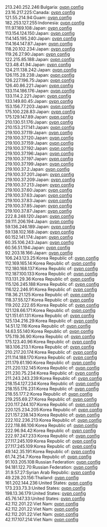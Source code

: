 213.240.252.246:Bulgaria: [ovpn config](vpn/213_240_252_246.ovpn)  
23.16.217.225:Canada: [ovpn config](vpn/23_16_217_225.ovpn)  
121.55.214.94:Guam: [ovpn config](vpn/121_55_214_94.ovpn)  
182.253.127.255:Indonesia: [ovpn config](vpn/182_253_127_255.ovpn)  
111.97.169.108:Japan: [ovpn config](vpn/111_97_169_108.ovpn)  
113.154.124.150:Japan: [ovpn config](vpn/113_154_124_150.ovpn)  
114.145.195.240:Japan: [ovpn config](vpn/114_145_195_240.ovpn)  
114.164.147.87:Japan: [ovpn config](vpn/114_164_147_87.ovpn)  
118.20.102.234:Japan: [ovpn config](vpn/118_20_102_234.ovpn)  
119.26.27.90:Japan: [ovpn config](vpn/119_26_27_90.ovpn)  
122.215.85.188:Japan: [ovpn config](vpn/122_215_85_188.ovpn)  
123.48.41.94:Japan: [ovpn config](vpn/123_48_41_94.ovpn)  
124.211.138.242:Japan: [ovpn config](vpn/124_211_138_242.ovpn)  
126.115.28.238:Japan: [ovpn config](vpn/126_115_28_238.ovpn)  
126.227.196.75:Japan: [ovpn config](vpn/126_227_196_75.ovpn)  
126.40.86.221:Japan: [ovpn config](vpn/126_40_86_221.ovpn)  
133.114.186.176:Japan: [ovpn config](vpn/133_114_186_176.ovpn)  
133.114.2.221:Japan: [ovpn config](vpn/133_114_2_221.ovpn)  
133.149.80.45:Japan: [ovpn config](vpn/133_149_80_45.ovpn)  
153.156.77.203:Japan: [ovpn config](vpn/153_156_77_203.ovpn)  
175.100.228.83:Japan: [ovpn config](vpn/175_100_228_83.ovpn)  
175.129.147.89:Japan: [ovpn config](vpn/175_129_147_89.ovpn)  
210.130.51.176:Japan: [ovpn config](vpn/210_130_51_176.ovpn)  
210.153.217.141:Japan: [ovpn config](vpn/210_153_217_141.ovpn)  
219.100.37.119:Japan: [ovpn config](vpn/219_100_37_119.ovpn)  
219.100.37.120:Japan: [ovpn config](vpn/219_100_37_120.ovpn)  
219.100.37.159:Japan: [ovpn config](vpn/219_100_37_159.ovpn)  
219.100.37.192:Japan: [ovpn config](vpn/219_100_37_192.ovpn)  
219.100.37.196:Japan: [ovpn config](vpn/219_100_37_196.ovpn)  
219.100.37.197:Japan: [ovpn config](vpn/219_100_37_197.ovpn)  
219.100.37.199:Japan: [ovpn config](vpn/219_100_37_199.ovpn)  
219.100.37.2:Japan: [ovpn config](vpn/219_100_37_2.ovpn)  
219.100.37.201:Japan: [ovpn config](vpn/219_100_37_201.ovpn)  
219.100.37.209:Japan: [ovpn config](vpn/219_100_37_209.ovpn)  
219.100.37.213:Japan: [ovpn config](vpn/219_100_37_213.ovpn)  
219.100.37.60:Japan: [ovpn config](vpn/219_100_37_60.ovpn)  
219.100.37.63:Japan: [ovpn config](vpn/219_100_37_63.ovpn)  
219.100.37.83:Japan: [ovpn config](vpn/219_100_37_83.ovpn)  
219.100.37.85:Japan: [ovpn config](vpn/219_100_37_85.ovpn)  
219.100.37.87:Japan: [ovpn config](vpn/219_100_37_87.ovpn)  
222.8.248.120:Japan: [ovpn config](vpn/222_8_248_120.ovpn)  
39.111.206.194:Japan: [ovpn config](vpn/39_111_206_194.ovpn)  
59.136.246.189:Japan: [ovpn config](vpn/59_136_246_189.ovpn)  
59.138.102.168:Japan: [ovpn config](vpn/59_138_102_168.ovpn)  
60.152.141.174:Japan: [ovpn config](vpn/60_152_141_174.ovpn)  
60.35.106.243:Japan: [ovpn config](vpn/60_35_106_243.ovpn)  
60.56.51.194:Japan: [ovpn config](vpn/60_56_51_194.ovpn)  
92.203.18.166:Japan: [ovpn config](vpn/92_203_18_166.ovpn)  
106.243.123.25:Korea Republic of: [ovpn config](vpn/106_243_123_25.ovpn)  
112.169.165.14:Korea Republic of: [ovpn config](vpn/112_169_165_14.ovpn)  
112.180.168.137:Korea Republic of: [ovpn config](vpn/112_180_168_137.ovpn)  
112.187.100.133:Korea Republic of: [ovpn config](vpn/112_187_100_133.ovpn)  
113.131.29.36:Korea Republic of: [ovpn config](vpn/113_131_29_36.ovpn)  
115.126.245.188:Korea Republic of: [ovpn config](vpn/115_126_245_188.ovpn)  
116.122.246.91:Korea Republic of: [ovpn config](vpn/116_122_246_91.ovpn)  
118.36.21.125:Korea Republic of: [ovpn config](vpn/118_36_21_125.ovpn)  
118.37.55.127:Korea Republic of: [ovpn config](vpn/118_37_55_127.ovpn)  
119.202.222.65:Korea Republic of: [ovpn config](vpn/119_202_222_65.ovpn)  
121.128.66.171:Korea Republic of: [ovpn config](vpn/121_128_66_171.ovpn)  
121.151.61.131:Korea Republic of: [ovpn config](vpn/121_151_61_131.ovpn)  
125.134.216.29:Korea Republic of: [ovpn config](vpn/125_134_216_29.ovpn)  
14.51.12.116:Korea Republic of: [ovpn config](vpn/14_51_12_116.ovpn)  
14.63.55.140:Korea Republic of: [ovpn config](vpn/14_63_55_140.ovpn)  
175.119.36.90:Korea Republic of: [ovpn config](vpn/175_119_36_90.ovpn)  
175.123.40.96:Korea Republic of: [ovpn config](vpn/175_123_40_96.ovpn)  
183.106.213.1:Korea Republic of: [ovpn config](vpn/183_106_213_1.ovpn)  
210.217.20.174:Korea Republic of: [ovpn config](vpn/210_217_20_174.ovpn)  
211.114.188.170:Korea Republic of: [ovpn config](vpn/211_114_188_170.ovpn)  
211.179.61.190:Korea Republic of: [ovpn config](vpn/211_179_61_190.ovpn)  
211.220.132.145:Korea Republic of: [ovpn config](vpn/211_220_132_145.ovpn)  
211.230.75.234:Korea Republic of: [ovpn config](vpn/211_230_75_234.ovpn)  
211.243.243.239:Korea Republic of: [ovpn config](vpn/211_243_243_239.ovpn)  
218.154.127.234:Korea Republic of: [ovpn config](vpn/218_154_127_234.ovpn)  
218.155.176.231:Korea Republic of: [ovpn config](vpn/218_155_176_231.ovpn)  
218.55.177.2:Korea Republic of: [ovpn config](vpn/218_55_177_2.ovpn)  
219.255.69.27:Korea Republic of: [ovpn config](vpn/219_255_69_27.ovpn)  
220.117.244.107:Korea Republic of: [ovpn config](vpn/220_117_244_107.ovpn)  
220.125.234.205:Korea Republic of: [ovpn config](vpn/220_125_234_205.ovpn)  
221.157.238.143:Korea Republic of: [ovpn config](vpn/221_157_238_143.ovpn)  
222.102.236.213:Korea Republic of: [ovpn config](vpn/222_102_236_213.ovpn)  
222.118.86.106:Korea Republic of: [ovpn config](vpn/222_118_86_106.ovpn)  
222.96.94.42:Korea Republic of: [ovpn config](vpn/222_96_94_42.ovpn)  
222.97.247.233:Korea Republic of: [ovpn config](vpn/222_97_247_233.ovpn)  
27.117.245.109:Korea Republic of: [ovpn config](vpn/27_117_245_109.ovpn)  
27.117.245.109:Korea Republic of: [ovpn config](vpn/27_117_245_109.ovpn)  
49.142.35.191:Korea Republic of: [ovpn config](vpn/49_142_35_191.ovpn)  
61.74.254.7:Korea Republic of: [ovpn config](vpn/61_74_254_7.ovpn)  
91.103.205.108:Russian Federation: [ovpn config](vpn/91_103_205_108.ovpn)  
94.181.122.70:Russian Federation: [ovpn config](vpn/94_181_122_70.ovpn)  
31.9.57.27:Syrian Arab Republic: [ovpn config](vpn/31_9_57_27.ovpn)  
49.228.20.156:Thailand: [ovpn config](vpn/49_228_20_156.ovpn)  
161.202.144.236:United States: [ovpn config](vpn/161_202_144_236.ovpn)  
173.233.73.3:United States: [ovpn config](vpn/173_233_73_3.ovpn)  
198.13.36.179:United States: [ovpn config](vpn/198_13_36_179.ovpn)  
45.76.147.33:United States: [ovpn config](vpn/45_76_147_33.ovpn)  
42.112.201.22:Viet Nam: [ovpn config](vpn/42_112_201_22.ovpn)  
42.112.201.22:Viet Nam: [ovpn config](vpn/42_112_201_22.ovpn)  
42.112.201.22:Viet Nam: [ovpn config](vpn/42_112_201_22.ovpn)  
42.117.107.214:Viet Nam: [ovpn config](vpn/42_117_107_214.ovpn)  
